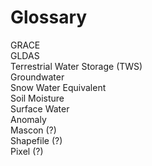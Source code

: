 # Glossary 

GRACE   
GLDAS   
Terrestrial Water Storage (TWS)   
Groundwater   
Snow Water Equivalent   
Soil Moisture   
Surface Water   
Anomaly   
Mascon (?)    
Shapefile (?)   
Pixel (?)    
